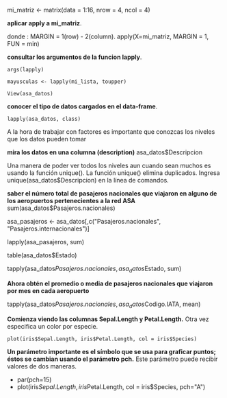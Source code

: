 mi_matriz <- matrix(data = 1:16, nrow = 4, ncol = 4)

**aplicar apply a mi_matriz**.

donde : MARGIN = 1(row) - 2(column).
apply(X=mi_matriz, MARGIN = 1, FUN = min)

**consultar los argumentos de la funcion lapply**.
```
args(lapply)

mayusculas <- lapply(mi_lista, toupper)

View(asa_datos)
```

**conocer el tipo de datos cargados en el data-frame**.
```
lapply(asa_datos, class)
```
A la hora de trabajar con factores es importante que conozcas los niveles que los datos pueden tomar

**mira los datos en una columna (description)**
asa_datos$Descripcion

Una manera de poder ver todos los niveles aun cuando sean muchos es usando la función unique(). La función unique() elimina duplicados. Ingresa
unique(asa_datos$Descripcion) en la línea de comandos.

**saber el número total de pasajeros nacionales que viajaron en alguno de los aeropuertos pertenecientes a la red ASA**
sum(asa_datos$Pasajeros.nacionales)

asa_pasajeros <- asa_datos[,c("Pasajeros.nacionales", "Pasajeros.internacionales")]

lapply(asa_pasajeros, sum)

table(asa_datos$Estado)

tapply(asa_datos$Pasajeros.nacionales, asa_datos$Estado, sum)

**Ahora obtén el promedio o media de pasajeros nacionales que viajaron por mes en cada aeropuerto**

tapply(asa_datos$Pasajeros.nacionales, asa_datos$Codigo.IATA, mean)

**Comienza viendo las columnas Sepal.Length y Petal.Length.** 
Otra vez especifica un color por especie.
```
plot(iris$Sepal.Length, iris$Petal.Length, col = iris$Species)
```

**Un parámetro importante es el símbolo que se usa para graficar puntos; éstos se cambian usando el parámetro pch.** 
Este parámetro puede recibir valores de dos maneras. 

* par(pch=15)
* plot(iris$Sepal.Length, iris$Petal.Length, col = iris$Species, pch="A")



